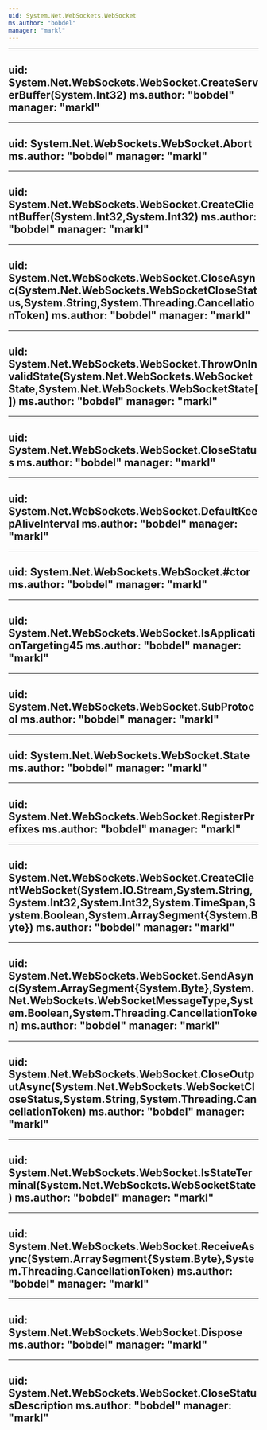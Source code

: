 ```yaml
---
uid: System.Net.WebSockets.WebSocket
ms.author: "bobdel"
manager: "markl"
---
```


---
uid: System.Net.WebSockets.WebSocket.CreateServerBuffer(System.Int32)
ms.author: "bobdel"
manager: "markl"
---

---
uid: System.Net.WebSockets.WebSocket.Abort
ms.author: "bobdel"
manager: "markl"
---

---
uid: System.Net.WebSockets.WebSocket.CreateClientBuffer(System.Int32,System.Int32)
ms.author: "bobdel"
manager: "markl"
---

---
uid: System.Net.WebSockets.WebSocket.CloseAsync(System.Net.WebSockets.WebSocketCloseStatus,System.String,System.Threading.CancellationToken)
ms.author: "bobdel"
manager: "markl"
---

---
uid: System.Net.WebSockets.WebSocket.ThrowOnInvalidState(System.Net.WebSockets.WebSocketState,System.Net.WebSockets.WebSocketState[])
ms.author: "bobdel"
manager: "markl"
---

---
uid: System.Net.WebSockets.WebSocket.CloseStatus
ms.author: "bobdel"
manager: "markl"
---

---
uid: System.Net.WebSockets.WebSocket.DefaultKeepAliveInterval
ms.author: "bobdel"
manager: "markl"
---

---
uid: System.Net.WebSockets.WebSocket.#ctor
ms.author: "bobdel"
manager: "markl"
---

---
uid: System.Net.WebSockets.WebSocket.IsApplicationTargeting45
ms.author: "bobdel"
manager: "markl"
---

---
uid: System.Net.WebSockets.WebSocket.SubProtocol
ms.author: "bobdel"
manager: "markl"
---

---
uid: System.Net.WebSockets.WebSocket.State
ms.author: "bobdel"
manager: "markl"
---

---
uid: System.Net.WebSockets.WebSocket.RegisterPrefixes
ms.author: "bobdel"
manager: "markl"
---

---
uid: System.Net.WebSockets.WebSocket.CreateClientWebSocket(System.IO.Stream,System.String,System.Int32,System.Int32,System.TimeSpan,System.Boolean,System.ArraySegment{System.Byte})
ms.author: "bobdel"
manager: "markl"
---

---
uid: System.Net.WebSockets.WebSocket.SendAsync(System.ArraySegment{System.Byte},System.Net.WebSockets.WebSocketMessageType,System.Boolean,System.Threading.CancellationToken)
ms.author: "bobdel"
manager: "markl"
---

---
uid: System.Net.WebSockets.WebSocket.CloseOutputAsync(System.Net.WebSockets.WebSocketCloseStatus,System.String,System.Threading.CancellationToken)
ms.author: "bobdel"
manager: "markl"
---

---
uid: System.Net.WebSockets.WebSocket.IsStateTerminal(System.Net.WebSockets.WebSocketState)
ms.author: "bobdel"
manager: "markl"
---

---
uid: System.Net.WebSockets.WebSocket.ReceiveAsync(System.ArraySegment{System.Byte},System.Threading.CancellationToken)
ms.author: "bobdel"
manager: "markl"
---

---
uid: System.Net.WebSockets.WebSocket.Dispose
ms.author: "bobdel"
manager: "markl"
---

---
uid: System.Net.WebSockets.WebSocket.CloseStatusDescription
ms.author: "bobdel"
manager: "markl"
---
